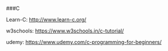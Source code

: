 ###C

Learn-C: http://www.learn-c.org/

w3schools: https://www.w3schools.in/c-tutorial/

udemy: https://www.udemy.com/c-programming-for-beginners/
